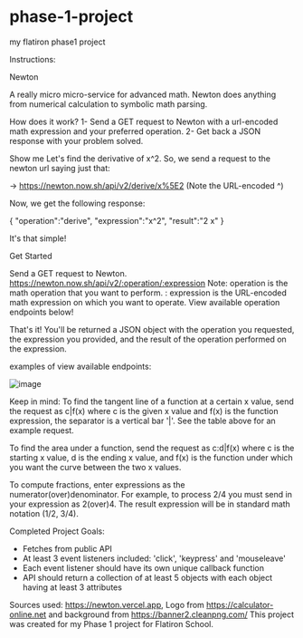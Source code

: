# phase-1-project
my flatiron phase1 project

Instructions:

Newton

A really micro micro-service for advanced math.
Newton does anything from numerical calculation to symbolic math parsing.

How does it work?
1- Send a GET request to Newton with a url-encoded math expression and your preferred operation.
2- Get back a JSON response with your problem solved.

Show me
Let's find the derivative of x^2. So, we send a request to the newton url saying just that:

-> https://newton.now.sh/api/v2/derive/x%5E2 (Note the URL-encoded ^)

Now, we get the following response:

{
  "operation":"derive",
  "expression":"x^2",
  "result":"2 x"
}

It's that simple!


Get Started

Send a GET request to Newton.
https://newton.now.sh/api/v2/:operation/:expression
Note: operation is the math operation that you want to perform. : expression is the URL-encoded math expression on which you want to operate. View available operation endpoints below!

That's it! You'll be returned a JSON object with the operation you requested, the expression you provided, and the result of the operation performed on the expression.

examples of view available endpoints:

![image](https://github.com/arda1362/phase-1-project/assets/126632174/958b9a92-dfbe-4c23-818b-a9818a78f20c)


Keep in mind: To find the tangent line of a function at a certain x value, send the request as c|f(x) where c is the given x value and f(x) is the function expression, the separator is a vertical bar '|'. See the table above for an example request.

To find the area under a function, send the request as c:d|f(x) where c is the starting x value, d is the ending x value, and f(x) is the function under which you want the curve between the two x values.

To compute fractions, enter expressions as the numerator(over)denominator. For example, to process 2/4 you must send in your expression as 2(over)4. The result expression will be in standard math notation (1/2, 3/4).

Completed Project Goals:
- Fetches from public API
- At least 3 event listeners included: 'click',  'keypress' and 'mouseleave'
- Each event listener should have its own unique callback function
- API should return a collection of at least 5 objects with each object having at least 3 attributes
 
Sources used: https://newton.vercel.app, Logo from https://calculator-online.net and background from https://banner2.cleanpng.com/
This project was created for my Phase 1 project for Flatiron School.

